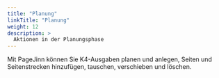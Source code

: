 ```yaml
---
title: "Planung"
linkTitle: "Planung"
weight: 12
description: >
  Aktionen in der Planungsphase
---
```

Mit PageJinn können Sie K4-Ausgaben planen und anlegen, Seiten und Seitenstrecken hinzufügen, tauschen, verschieben und löschen.







